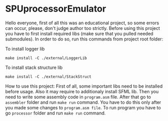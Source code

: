 # SPUprocessorEmulator

Hello everyone, first of all this was an educational project, so some errors can occur, please, don't judge author too strictly.
Before using this project you have to first install required libs (make sure that you pulled needed submodules). In order to do so, run this commands from project root folder:

To install logger lib
```
make install -C ./external/LoggerLib
```

To install stack structure lib
```
make install -C ./external/StackStruct
```

How to use this project:
First of all, some important libs need to be installed before usage. Also it may require to additionaly install SFML lib. Then you need to write some assembly code in `program.asm` file. After that go to `assembler` folder and run `make run` command. You have to do this only after you made some changes to `program.asm file`. To run program you have to go `processor` folder and run `make run` command.
